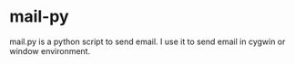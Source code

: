 mail-py
=======

mail.py is a python script to send email. I use it to send email in cygwin or window environment.
